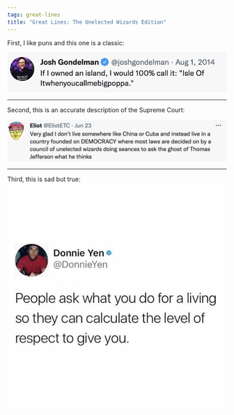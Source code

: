 ```yaml
---
tags: great-lines
title: "Great Lines: The Unelected Wizards Edition"
---
```


First, I like puns and this one is a classic:

![isleofit](https://raw.githubusercontent.com/muneer78/muneer78.github.io/master/images/isleofit.png)
___

Second, this is an accurate description of the Supreme Court:

![wizards](https://raw.githubusercontent.com/muneer78/muneer78.github.io/master/images/wizards.png)

___

Third, this is sad but true:
![workrespect](https://raw.githubusercontent.com/muneer78/muneer78.github.io/master/images/workrespect.jpeg)
